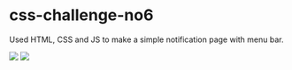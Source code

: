 # css-challenge-no6
Used HTML, CSS and JS to make a simple notification page with menu bar.


![](/images/notification-ss1)
![](/images/notification-ss2)
